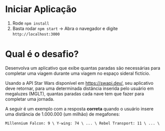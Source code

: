 # Iniciar Aplicação

1. Rode `npm install`
2. Basta rodar `npm start` 
    -> Abra o navegador e digite `http://localhost:3000`

# Qual é o desafio?

Desenvolva um aplicativo que exibe quantas paradas são necessárias para completar uma viagem durante uma viagem no espaço sideral fictício.

Usando a API Star Wars disponível em https://swapi.dev/, seu aplicativo deve retornar, para uma determinada distância inserida pelo usuário em megaluzes (MGLT), quantas paradas cada nave tem que fazer para completar uma jornada.

A seguir é um exemplo com a resposta **correta** quando o usuário insere uma distância de 1.000.000 (um milhão) de megafones:

``
Millennium Falcon: 9 \
Y-wing: 74 \
... \
Rebel Transport: 11 \
... \
``